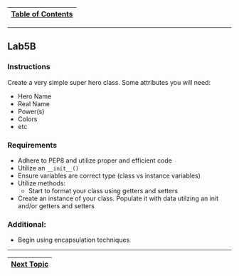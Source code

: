 |[Table of Contents](/00-Table-of-Contents.md)|
|---|

---

## Lab5B

### Instructions

Create a very simple super hero class. Some attributes you will need:

* Hero Name
* Real Name
* Power\(s\)
* Colors
* etc

### Requirements

* Adhere to PEP8 and utilize proper and efficient code
* Utilize an `__init__()` 
* Ensure variables are correct type \(class vs instance variables\)
* Utilize methods:
  * Start to format your class using getters and setters
* Create an instance of your class. Populate it with data utilzing an init and/or getters and setters

### Additional:

* Begin using encapsulation techniques

---

|[Next Topic](/05_oop/03b_user_classes_pt2.md)|
|---|
